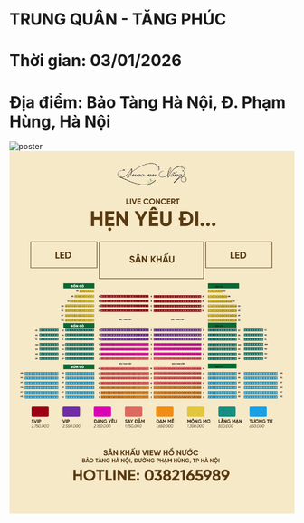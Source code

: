 # TRUNG QUÂN - TĂNG PHÚC
# Thời gian: 03/01/2026
# Địa điểm: Bảo Tàng Hà Nội, Đ. Phạm Hùng, Hà Nội

![poster](./poster.png)
![sodosankhau](./henyeudi.jpg)
